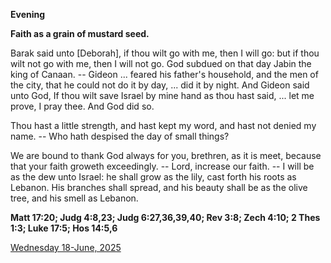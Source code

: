 **Evening**

**Faith as a grain of mustard seed.**
 
Barak said unto [Deborah], if thou wilt go with me, then I will go: but if thou wilt not go with me, then I will not go. God subdued on that day Jabin the king of Canaan. -- Gideon ... feared his father's household, and the men of the city, that he could not do it by day, ... did it by night. And Gideon said unto God, If thou wilt save Israel by mine hand as thou hast said, ... let me prove, I pray thee. And God did so.
 
Thou hast a little strength, and hast kept my word, and hast not denied my name. -- Who hath despised the day of small things?
 
We are bound to thank God always for you, brethren, as it is meet, because that your faith groweth exceedingly. -- Lord, increase our faith. -- I will be as the dew unto Israel: he shall grow as the lily, cast forth his roots as Lebanon. His branches shall spread, and his beauty shall be as the olive tree, and his smell as Lebanon.  

**Matt 17:20; Judg 4:8,23; Judg 6:27,36,39,40; Rev 3:8; Zech 4:10; 2 Thes 1:3; Luke 17:5; Hos 14:5,6**

[Wednesday 18-June, 2025](https://t.me/daily_light)

